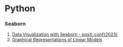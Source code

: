 # Python



### Seaborn
1. [Data Visualization with Seaborn - posit::conf(2023)](https://www.youtube.com/watch?v=JE2C1MhZO6E) 
2. [Graphical Representations of Linear Models](https://nbviewer.org/github/mwaskom/seaborn/blob/v0.1/examples/linear_models.ipynb)

